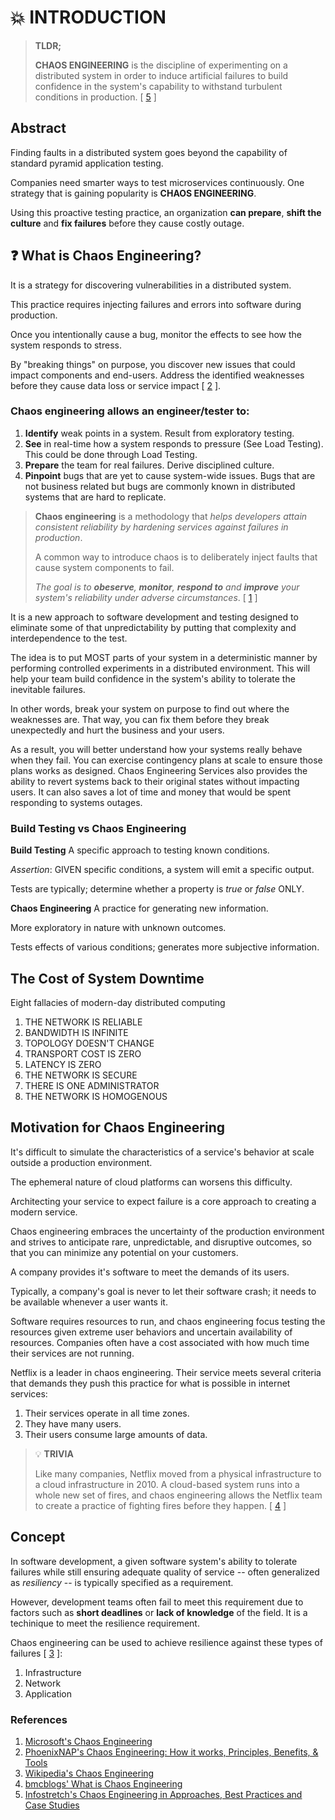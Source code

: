 # 💥 INTRODUCTION

> **TLDR;**
>
> **CHAOS ENGINEERING** is the discipline of experimenting on a distributed system in order to induce artificial failures to build confidence in the system's capability to withstand turbulent conditions in production. [ [5](https://www.infostretch.com/resources/white-papers/chaos-engineering/) ]

## Abstract
Finding faults in a distributed system goes beyond the capability of standard pyramid application testing.

Companies need smarter ways to test microservices continuously. One strategy that is gaining popularity is **CHAOS ENGINEERING**.

Using this proactive testing practice, an organization **can prepare**, **shift the culture** and **fix failures** before they cause costly outage.

## ❓ What is Chaos Engineering?
It is a strategy for discovering vulnerabilities in a distributed system.

This practice requires injecting failures and errors into software during production.

Once you intentionally cause a bug, monitor the effects to see how the system responds to stress.

By "breaking things" on purpose, you discover new issues that could impact components and end-users. Address the identified weaknesses before they cause data loss or service impact [ [2](https://phoenixnap.com/blog/chaos-engineering) ].

### Chaos engineering allows an engineer/tester to:
1. **Identify** weak points in a system.
    Result from exploratory testing.
2. **See** in real-time how a system responds to pressure (See Load Testing).
    This could be done through Load Testing.
3. **Prepare** the team for real failures.
    Derive disciplined culture.
4. **Pinpoint** bugs that are yet to cause system-wide issues.
    Bugs that are not business related but bugs are commonly known in distributed systems that are hard to replicate.

> **Chaos engineering** is a methodology that _helps developers attain consistent reliability by hardening services against failures in production_. 
>
> A common way to introduce chaos is to deliberately inject faults that cause system components to fail. 
>
> _The goal is to **obeserve**, **monitor**, **respond to** and **improve** your system's reliability under adverse circumstances_. [ [1](https://docs.microsoft.com/en-us/azure/architecture/framework/resiliency/chaos-engineering) ]

It is a new approach to software development and testing designed to eliminate some of that unpredictability by putting that complexity and interdependence to the test.

The idea is to put MOST parts of your system in a deterministic manner by performing controlled experiments in a distributed environment. This will help your team build confidence in the system's ability to tolerate the inevitable failures.

In other words, break your system on purpose to find out where the weaknesses are. That way, you can fix them before they break unexpectedly and hurt the business and your users.

As a result, you will better understand how your systems really behave when they fail. You can exercise contingency plans at scale to ensure those plans works as designed. Chaos Engineering Services also provides the ability to revert systems back to their original states without impacting users. It can also saves a lot of time and money that would be spent responding to systems outages.

### Build Testing vs Chaos Engineering

**Build Testing**
A specific approach to testing known conditions.

_Assertion_: GIVEN specific conditions, a system will emit a specific output.

Tests are typically; determine whether a property is _true_ or _false_ ONLY.

**Chaos Engineering**
A practice for generating new information.

More exploratory in nature with unknown outcomes.

Tests effects of various conditions; generates more subjective information.

## The Cost of System Downtime
Eight fallacies of modern-day distributed computing
1. THE NETWORK IS RELIABLE
2. BANDWIDTH IS INFINITE
3. TOPOLOGY DOESN'T CHANGE
4. TRANSPORT COST IS ZERO
5. LATENCY IS ZERO
6. THE NETWORK IS SECURE
7. THERE IS ONE ADMINISTRATOR
8. THE NETWORK IS HOMOGENOUS

## Motivation for Chaos Engineering
It's difficult to simulate the characteristics of a service's behavior at scale outside a production environment. 

The ephemeral nature of cloud platforms can worsens this difficulty.

Architecting your service to expect failure is a core approach to creating a modern service.

Chaos engineering embraces the uncertainty of the production environment and strives to anticipate rare, unpredictable, and disruptive outcomes, so that you can minimize any potential on your customers.

A company provides it's software to meet the demands of its users. 

Typically, a company's goal is never to let their software crash; it needs to be available whenever a user wants it. 

Software requires resources to run, and chaos engineering focus testing the resources given extreme user behaviors and uncertain availability of resources. Companies often have a cost associated with how much time their services are not running.

Netflix is a leader in chaos engineering. Their service meets several criteria that demands they push this practice for what is possible in internet services:
1. Their services operate in all time zones.
2. They have many users.
3. Their users consume large amounts of data.

> 💡 **TRIVIA**
>
> Like many companies, Netflix moved from a physical infrastructure to a cloud infrastructure in 2010. A cloud-based system runs into a whole new set of fires, and chaos engineering allows the Netflix team to create a practice of fighting fires before they happen. [ [4](https://www.bmc.com/blogs/chaos-engineering/) ]

## Concept
In software development, a given software system's ability to tolerate failures while still ensuring adequate quality of service -- often generalized as _resiliency_ -- is typically specified as a requirement.

However, development teams often fail to meet this requirement due to factors such as **short deadlines** or **lack of knowledge** of the field. It is a techinique to meet the resilience requirement.

Chaos engineering can be used to achieve resilience against these types of failures [ [3](https://en.wikipedia.org/wiki/Chaos_engineering) ]:
1. Infrastructure
2. Network
3. Application

### References
1. [Microsoft's Chaos Engineering](https://docs.microsoft.com/en-us/azure/architecture/framework/resiliency/chaos-engineering)
2. [PhoenixNAP's Chaos Engineering: How it works, Principles, Benefits, & Tools](https://phoenixnap.com/blog/chaos-engineering)
3. [Wikipedia's Chaos Engineering](https://en.wikipedia.org/wiki/Chaos_engineering)
4. [bmcblogs' What is Chaos Engineering](https://www.bmc.com/blogs/chaos-engineering/)
5. [Infostretch's Chaos Engineering in Approaches, Best Practices and Case Studies](https://www.infostretch.com/resources/white-papers/chaos-engineering/)